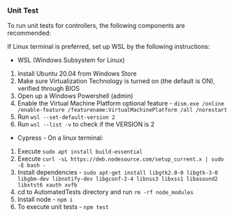 ### Unit Test
To run unit tests for controllers, the following components are recommended:

If Linux terminal is preferred, set up WSL by the following instructions:
* WSL (Windows Subsystem for Linux)
1) Install Ubuntu 20.04 from Windows Store
2) Make sure Virtualization Technology is turned on (the default is ON), verified through BIOS 
3) Open up a Windows Powershell (admin)
4) Enable the Virtual Machine Platform optional feature - ```dism.exe /online /enable-feature /featurename:VirtualMachinePlatform /all /norestart```
5) Run ```wsl --set-default-version 2```
6) Run ```wsl --list -v``` to check if the VERSION is 2

* Cypress - On a linux terminal:
1) Execute ```sudo apt install build-essential```
2) Execute ```curl -sL https://deb.nodesource.com/setup_current.x | sudo -E bash -```
3) Install dependencies - ```sudo apt-get install libgtk2.0-0 libgtk-3-0 libgbm-dev libnotify-dev libgconf-2-4 libnss3 libxss1 libasound2 libxtst6 xauth xvfb```
4) cd to AutomatedTests directory and run ```rm -rf node_modules```
5) Install node - ```npm i```
6) To execute unit tests - ```npm test``` 
